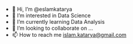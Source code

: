 - 👋 Hi, I’m @eslamkatarya
- 👀 I’m interested in Data Science
- 🌱 I’m currently learning Data Analysis
- 💞️ I’m looking to collaborate on ...
- 📫 How to reach me islam.katarya@gmail.com

<!---
eslamkatarya/eslamkatarya is a ✨ special ✨ repository because its `README.md` (this file) appears on your GitHub profile.
You can click the Preview link to take a look at your changes.
--->
